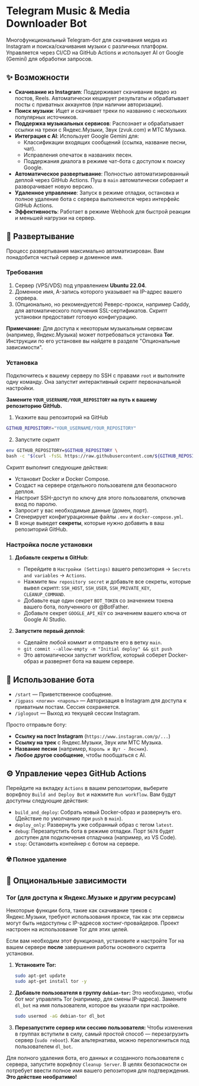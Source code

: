 # Telegram Music & Media Downloader Bot

Многофункциональный Telegram-бот для скачивания медиа из Instagram и поиска/скачивания музыки с различных платформ. Управляется через CI/CD на GitHub Actions и использует AI от Google (Gemini) для обработки запросов.

## ✨ Возможности

-   **Скачивание из Instagram**: Поддерживает скачивание видео из постов, Reels. Автоматически кеширует результаты и обрабатывает посты с приватных аккаунтов (при наличии авторизации).
-   **Поиск музыки**: Ищет и скачивает треки по названию с нескольких популярных источников.
-   **Поддержка музыкальных сервисов**: Распознает и обрабатывает ссылки на треки с Яндекс.Музыки, Звук (zvuk.com) и МТС Музыка.
-   **Интеграция с AI**: Использует Google Gemini для:
    -   Классификации входящих сообщений (ссылка, название песни, чат).
    -   Исправления опечаток в названиях песен.
    -   Поддержания диалога в режиме чат-бота с доступом к поиску Google.
-   **Автоматическое развертывание**: Полностью автоматизированный деплой через GitHub Actions. Пуш в `main` автоматически собирает и разворачивает новую версию.
-   **Удаленное управление**: Запуск в режиме отладки, остановка и полное удаление бота с сервера выполняются через интерфейс GitHub Actions.
-   **Эффективность**: Работает в режиме Webhook для быстрой реакции и меньшей нагрузки на сервер.

## 🚀 Развертывание

Процесс развертывания максимально автоматизирован. Вам понадобится чистый сервер и доменное имя.

### Требования

1.  Сервер (VPS/VDS) под управлением **Ubuntu 22.04**.
2.  Доменное имя, A-запись которого указывает на IP-адрес вашего сервера.
3.  (Опционально, но рекомендуется) Реверс-прокси, например Caddy, для автоматического получения SSL-сертификатов. Скрипт установки предоставит готовую конфигурацию.

**Примечание:** Для доступа к некоторым музыкальным сервисам (например, Яндекс.Музыка) может потребоваться установка **Tor**. Инструкции по его установке вы найдете в разделе "Опциональные зависимости".
### Установка

Подключитесь к вашему серверу по SSH с правами `root` и выполните одну команду. Она запустит интерактивный скрипт первоначальной настройки.

**Замените `YOUR_USERNAME/YOUR_REPOSITORY` на путь к вашему репозиторию GitHub.**
1. Укажите ваш репозиторий на GitHub
```bash
GITHUB_REPOSITORY="YOUR_USERNAME/YOUR_REPOSITORY"
```

2. Запустите скрипт
```bash
env GITHUB_REPOSITORY=$GITHUB_REPOSITORY \
bash -c "$(curl -fsSL https://raw.githubusercontent.com/${GITHUB_REPOSITORY}/main/deploy/bootstrap-server-custom.sh)"
```

Скрипт выполнит следующие действия:
-   Установит Docker и Docker Compose.
-   Создаст на сервере отдельного пользователя для безопасного деплоя.
-   Настроит SSH-доступ по ключу для этого пользователя, отключив вход по паролю.
-   Запросит у вас необходимые данные (домен, порт).
-   Сгенерирует конфигурационные файлы `.env` и `docker-compose.yml`.
-   В конце выведет **секреты**, которые нужно добавить в ваш репозиторий GitHub.

### Настройка после установки

1.  **Добавьте секреты в GitHub**:
    -   Перейдите в `Настройки (Settings)` вашего репозитория -> `Secrets and variables` -> `Actions`.
    -   Нажмите `New repository secret` и добавьте все секреты, которые вывел скрипт: `SSH_HOST`, `SSH_USER`, `SSH_PRIVATE_KEY`, `CLEANUP_COMMAND`.
    -   Добавьте еще один секрет `BOT_TOKEN` со значением токена вашего бота, полученного от @BotFather.
    -   Добавьте секрет `GOOGLE_API_KEY` со значением вашего ключа от Google AI Studio.

2.  **Запустите первый деплой**:
    -   Сделайте любой коммит и отправьте его в ветку `main`.
    -   `git commit --allow-empty -m "Initial deploy" && git push`
    -   Это автоматически запустит workflow, который соберет Docker-образ и развернет бота на вашем сервере.

## 🤖 Использование бота

-   `/start` — Приветственное сообщение.
-   `/igpass <логин> <пароль>` — Авторизация в Instagram для доступа к приватным постам. Сессия сохраняется.
-   `/iglogout` — Выход из текущей сессии Instagram.

Просто отправьте боту:
-   **Ссылку на пост Instagram** (`https://www.instagram.com/p/...`)
-   **Ссылку на трек** с Яндекс.Музыки, Звук или МТС Музыка.
-   **Название песни** (например, `Король и Шут - Лесник`).
-   **Любое другое сообщение**, чтобы пообщаться с AI.

## ⚙️ Управление через GitHub Actions

Перейдите на вкладку `Actions` в вашем репозитории, выберите воркфлоу `Build and Deploy Bot` и нажмите `Run workflow`. Вам будут доступны следующие действия:

-   `build_and_deploy`: Собрать новый Docker-образ и развернуть его. (Действие по умолчанию при `push` в `main`).
-   `deploy_only`: Развернуть уже собранный образ с тегом `latest`.
-   `debug`: Перезапустить бота в режиме отладки. Порт `5678` будет доступен для подключения отладчика (например, из VS Code).
-   `stop`: Остановить контейнер с ботом на сервере.

### ☢️ Полное удаление

## 🔩 Опциональные зависимости

### Tor (для доступа к Яндекс.Музыке и другим ресурсам)

Некоторые функции бота, такие как скачивание треков с Яндекс.Музыки, требуют использования прокси, так как эти сервисы могут быть недоступны с IP-адресов хостинг-провайдеров. Проект настроен на использование Tor для этих целей.

Если вам необходим этот функционал, установите и настройте Tor на вашем сервере **после** завершения работы основного скрипта установки.

1.  **Установите Tor:**
    ```bash
    sudo apt-get update
    sudo apt-get install tor -y
    ```

2.  **Добавьте пользователя в группу `debian-tor`:**
    Это необходимо, чтобы бот мог управлять Tor (например, для смены IP-адреса). Замените `dl_bot` на имя пользователя, которое вы указали при настройке.
    ```bash
    sudo usermod -aG debian-tor dl_bot
    ```

3.  **Перезапустите сервер или сессию пользователя:**
    Чтобы изменения в группах вступили в силу, самый простой способ — перезагрузить сервер (`sudo reboot`). Как альтернатива, можно перелогиниться под пользователем `dl_bot`.


Для полного удаления бота, его данных и созданного пользователя с сервера, запустите воркфлоу `Cleanup Server`. В целях безопасности он потребует ввести полное имя вашего репозитория для подтверждения. **Это действие необратимо!**

